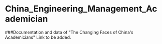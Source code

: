 # China_Engineering_Management_Academician

###Documentation and data of "The Changing Faces of China's Academicians"
Link to be added.

